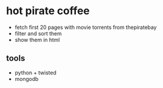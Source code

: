 hot pirate coffee
=================

- fetch first 20 pages with movie torrents from thepiratebay
- filter and sort them
- show them in html

tools
-----

- python + twisted
- mongodb
